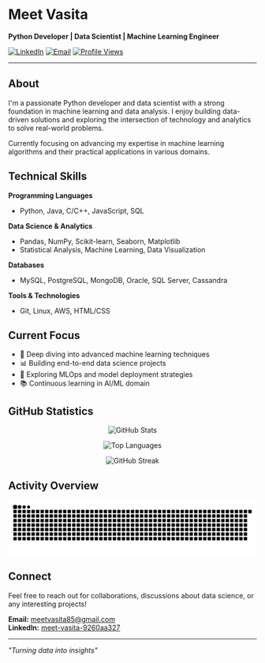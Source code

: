 # Meet Vasita

**Python Developer | Data Scientist | Machine Learning Engineer**

[![LinkedIn](https://img.shields.io/badge/LinkedIn-0077B5?style=flat&logo=linkedin&logoColor=white)](https://linkedin.com/in/meet-vasita-9260aa327)
[![Email](https://img.shields.io/badge/Email-D14836?style=flat&logo=gmail&logoColor=white)](mailto:meetvasita85@gmail.com)
[![Profile Views](https://komarev.com/ghpvc/?username=meet-vasita&label=Profile%20Views&color=0e75b6&style=flat)](https://github.com/meet-vasita)

---

## About

I'm a passionate Python developer and data scientist with a strong foundation in machine learning and data analysis. I enjoy building data-driven solutions and exploring the intersection of technology and analytics to solve real-world problems.

Currently focusing on advancing my expertise in machine learning algorithms and their practical applications in various domains.

## Technical Skills

**Programming Languages**
- Python, Java, C/C++, JavaScript, SQL

**Data Science & Analytics**
- Pandas, NumPy, Scikit-learn, Seaborn, Matplotlib
- Statistical Analysis, Machine Learning, Data Visualization

**Databases**
- MySQL, PostgreSQL, MongoDB, Oracle, SQL Server, Cassandra

**Tools & Technologies**
- Git, Linux, AWS, HTML/CSS

## Current Focus

- 🔬 Deep diving into advanced machine learning techniques
- 📊 Building end-to-end data science projects
- 🚀 Exploring MLOps and model deployment strategies
- 📚 Continuous learning in AI/ML domain

## GitHub Statistics

<div align="center">

![GitHub Stats](https://github-readme-stats.vercel.app/api?username=meet-vasita&show_icons=true&theme=github_dark&include_all_commits=true&count_private=true&hide_border=true&bg_color=0d1117)

![Top Languages](https://github-readme-stats.vercel.app/api/top-langs/?username=meet-vasita&layout=compact&theme=github_dark&hide_border=true&bg_color=0d1117)

![GitHub Streak](https://github-readme-streak-stats.herokuapp.com/?user=meet-vasita&theme=github-dark-blue&hide_border=true&background=0d1117)

</div>

## Activity Overview

<div align="center">

<picture>
  <source media="(prefers-color-scheme: dark)" srcset="https://raw.githubusercontent.com/meet-vasita/meet-vasita/output/github-contribution-grid-snake-dark.svg">
  <source media="(prefers-color-scheme: light)" srcset="https://raw.githubusercontent.com/meet-vasita/meet-vasita/output/github-contribution-grid-snake.svg">
  <img alt="github contribution grid snake animation" src="https://raw.githubusercontent.com/meet-vasita/meet-vasita/output/github-contribution-grid-snake.svg">
</picture>

</div>

## Connect

Feel free to reach out for collaborations, discussions about data science, or any interesting projects!

**Email:** meetvasita85@gmail.com  
**LinkedIn:** [meet-vasita-9260aa327](https://linkedin.com/in/meet-vasita-9260aa327)

---

*"Turning data into insights"*
